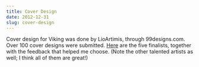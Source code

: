 ```yaml
---
title: Cover Design
date: 2012-12-31
slug: cover-design
---
```

Cover design for Viking was done by LioArtimis, through 99designs.com. Over 100 cover designs were submitted. <a href="https://99designs.com/book-cover-design/contests/help-individual-author-book-magazine-cover-181010/poll/jdv8ew/results" target="_blank">Here</a> are the five finalists, together with the feedback that helped me choose. (Note the other talented artists as well; I think all of them are great!)